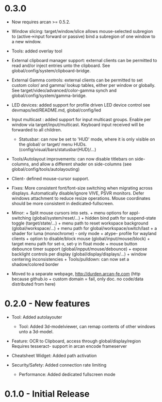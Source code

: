 # 0.3.0
  * Now requires arcan >= 0.5.2.

  * Window slicing: target/window/slice allows mouse-selected
	  subregion to (active->input forward or passive) bind a subregion
		of one window to a new window.

  * Tools: added overlay tool

  * External clipboard manager support: external clients can be
	  permitted to read and/or inject entries unto the clipboard. See
		global/config/system/clipboard-bridge.

  * External Gamma controls: external clients can be permitted to set
    custom color/ and gamma/ lookup tables, either per window or globally.
		See target/video/advanced/color-gamma synch and
		global/config/system/gamma-bridge.

  * LED devices: added support for profile driven LED device control
	  see devmaps/led/README.md, global/config/led

  * Input multicast : added support for input multicast groups.
	  Enable per window via target/input/multicast. Keyboard input
		received will be forwarded to all children.

	* Statusbar: can now be set to 'HUD' mode, where it is only visible on the
		global/ or target/ menu HUDs. (config/visual/bars/statusbar(HUD)/...)

  * Tools/Autolayout improvements: can now disable titlebars on
	  side-columns, and allow a different shader on side-columns
		(see global/config/tools/autolayouting)

  * Client- defined mouse-cursor support.

  * Fixes:
	  More consistent font/font-size switching when migrating across
		displays.
		Automatically disable/ignore VIVE, PSVR monitors.
    Defer windows attachment to reduce resize operations.
    Mouse coordinates should be more consistent in dedicated-fullscreen.

  * Minor:
    \+ Split mouse cursors into sets.
		\+ menu options for appl- switching (global/system/reset/...)
    \+ hidden bind path for suspend-state toggle (target/state/...)
    \+ menu path to reset workspace background (global/workspace/...)
		\+ menu path for global/workspace/switch/last
		\+ a shader for luma (monochrome) - only mode
		\+ atype- profile for wayland clients
		\+ option to disable/block mouse (global/input/mouse/block)
		\+ target menu path for set-x, set-y in float mode
		\+ mouse button debounce timer support (global/inpput/mouse/debounce)
		\+ expose backlight controls per display (global/display/displays/...)
    \+ window centering inconsistencies
		\+ Tools/pulldown: can now set a shadow/colored border

  * Moved to a separate webpage, http://durden.arcan-fe.com
    (http because github.io + custom domain = fail, only doc.
		 no code/data distributed from here)

# 0.2.0 - New features

  * Tool: Added autolayouter

	* Tool: Added 3d-modelviewer, can remap contents of other
	        windows unto a 3d-model.

  * Feature: OCR to Clipboard, access through global/display/region
	           Requires tesseract- support in arcan encode frameserver

  * Cheatsheet Widget: Added path activation

  * Security/Safety: Added connection rate limiting

	* Performance: Added dedicated fullscreen mode

# 0.1.0 - Initial Release
